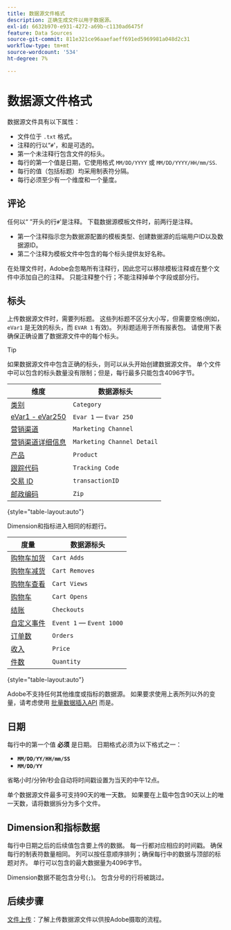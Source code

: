```yaml
---
title: 数据源文件格式
description: 正确生成文件以用于数据源。
exl-id: 6632b970-e931-4272-a69b-c1130ad6475f
feature: Data Sources
source-git-commit: 811e321ce96aaefaeff691ed5969981a048d2c31
workflow-type: tm+mt
source-wordcount: '534'
ht-degree: 7%

---
```


# 数据源文件格式

数据源文件具有以下属性：

* 文件位于 `.txt` 格式。
* 注释的行以“`#`&#39;，和是可选的。
* 第一个未注释行包含文件的标头。
* 每行的第一个值是日期，它使用格式 `MM/DD/YYYY` 或 `MM/DD/YYYY/HH/mm/SS`.
* 每行的值（包括标题）均采用制表符分隔。
* 每行必须至少有一个维度和一个量度。

## 评论

任何以“ ”开头的行`#`&#39;是注释。 下载数据源模板文件时，前两行是注释。

* 第一个注释指示您为数据源配置的模板类型、创建数据源的后端用户ID以及数据源ID。
* 第二个注释为模板文件中包含的每个标头提供友好名称。

在处理文件时，Adobe会忽略所有注释行，因此您可以移除模板注释或在整个文件中添加自己的注释。 只能注释整个行；不能注释掉单个字段或部分行。

## 标头

上传数据源文件时，需要列标题。 这些列标题不区分大小写，但需要空格(例如， `eVar1` 是无效的标头，而 `EVAR 1` 有效)。 列标题适用于所有报表包。 请使用下表确保正确设置了数据源文件中的每个标头。

>[!TIP]
>
>如果数据源文件中包含正确的标头，则可以从头开始创建数据源文件。 单个文件中可以包含的标头数量没有限制；但是，每行最多只能包含4096字节。

| 维度 | 数据源标头 |
| --- | --- |
| [类别](/help/components/dimensions/category.md) | `Category` |
| [eVar1 - eVar250](/help/components/dimensions/evar.md) | `Evar 1` — `Evar 250` |
| [营销渠道](/help/components/dimensions/marketing-channel.md) | `Marketing Channel` |
| [营销渠道详细信息](/help/components/dimensions/marketing-detail.md) | `Marketing Channel Detail` |
| [产品](/help/components/dimensions/product.md) | `Product` |
| [跟踪代码](/help/components/dimensions/tracking-code.md) | `Tracking Code` |
| [交易 ID](/help/implement/vars/page-vars/transactionid.md) | `transactionID` |
| [邮政编码](/help/components/dimensions/zip-code.md) | `Zip` |

{style="table-layout:auto"}

Dimension和指标进入相同的标题行。

| 度量 | 数据源标头 |
| --- | --- |
| [购物车加货](/help/components/metrics/cart-additions.md) | `Cart Adds` |
| [购物车减货](/help/components/metrics/cart-removals.md) | `Cart Removes` |
| [购物车查看](/help/components/metrics/cart-views.md) | `Cart Views` |
| [购物车](/help/components/metrics/carts.md) | `Cart Opens` |
| [结账](/help/components/metrics/checkouts.md) | `Checkouts` |
| [自定义事件](/help/components/metrics/custom-events.md) | `Event 1` — `Event 1000` |
| [订单数](/help/components/metrics/orders.md) | `Orders` |
| [收入](/help/components/metrics/revenue.md) | `Price` |
| [件数](/help/components/metrics/units.md) | `Quantity` |

{style="table-layout:auto"}

Adobe不支持任何其他维度或指标的数据源。 如果要求使用上表所列以外的变量，请考虑使用 [批量数据插入API](https://developer.adobe.com/analytics-apis/docs/2.0/guides/endpoints/bulk-data-insertion/) 而是。

## 日期

每行中的第一个值 **必须** 是日期。 日期格式必须为以下格式之一：

* **`MM/DD/YY/HH/mm/SS`**
* **`MM/DD/YY`**

省略小时/分钟/秒会自动将时间戳设置为当天的中午12点。

单个数据源文件最多可支持90天的唯一天数。 如果要在上载中包含90天以上的唯一天数，请将数据拆分为多个文件。

## Dimension和指标数据

每行中日期之后的后续值包含要上传的数据。 每一行都对应相应的时间戳。 确保每行的制表符数量相同。 列可以按任意顺序排列；确保每行中的数据与顶部的标题对齐。 单行可以包含的最大数据量为4096字节。

Dimension数据不能包含分号(`;`)。 包含分号的行将被跳过。

## 后续步骤

[文件上传](file-upload.md)：了解上传数据源文件以供按Adobe摄取的流程。
